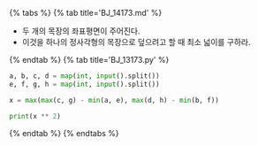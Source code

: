 {% tabs %}
{% tab title='BJ_14173.md' %}

* 두 개의 목장의 좌표평면이 주어진다.
* 이것을 하나의 정사각형의 목장으로 덮으려고 할 때 최소 넓이를 구하라.

{% endtab %}
{% tab title='BJ_13173.py' %}

```py
a, b, c, d = map(int, input().split())
e, f, g, h = map(int, input().split())

x = max(max(c, g) - min(a, e), max(d, h) - min(b, f))

print(x ** 2)
```

{% endtab %}
{% endtabs %}
